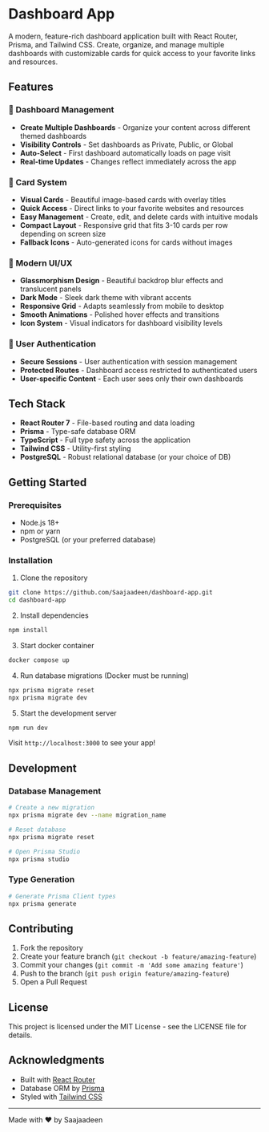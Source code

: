 # Dashboard App

A modern, feature-rich dashboard application built with React Router, Prisma, and Tailwind CSS. Create, organize, and manage multiple dashboards with customizable cards for quick access to your favorite links and resources.

## Features

### 🎯 Dashboard Management
- **Create Multiple Dashboards** - Organize your content across different themed dashboards
- **Visibility Controls** - Set dashboards as Private, Public, or Global
- **Auto-Select** - First dashboard automatically loads on page visit
- **Real-time Updates** - Changes reflect immediately across the app

### 🎴 Card System
- **Visual Cards** - Beautiful image-based cards with overlay titles
- **Quick Access** - Direct links to your favorite websites and resources
- **Easy Management** - Create, edit, and delete cards with intuitive modals
- **Compact Layout** - Responsive grid that fits 3-10 cards per row depending on screen size
- **Fallback Icons** - Auto-generated icons for cards without images

### 🎨 Modern UI/UX
- **Glassmorphism Design** - Beautiful backdrop blur effects and translucent panels
- **Dark Mode** - Sleek dark theme with vibrant accents
- **Responsive Grid** - Adapts seamlessly from mobile to desktop
- **Smooth Animations** - Polished hover effects and transitions
- **Icon System** - Visual indicators for dashboard visibility levels

### 🔐 User Authentication
- **Secure Sessions** - User authentication with session management
- **Protected Routes** - Dashboard access restricted to authenticated users
- **User-specific Content** - Each user sees only their own dashboards

## Tech Stack

- **React Router 7** - File-based routing and data loading
- **Prisma** - Type-safe database ORM
- **TypeScript** - Full type safety across the application
- **Tailwind CSS** - Utility-first styling
- **PostgreSQL** - Robust relational database (or your choice of DB)

## Getting Started

### Prerequisites
- Node.js 18+ 
- npm or yarn
- PostgreSQL (or your preferred database)

### Installation

1. Clone the repository
```bash
git clone https://github.com/Saajaadeen/dashboard-app.git
cd dashboard-app
```

2. Install dependencies
```bash
npm install
```

3. Start docker container
```bash
docker compose up
```

4. Run database migrations (Docker must be running)
```bash
npx prisma migrate reset
npx prisma migrate dev
```

5. Start the development server
```bash
npm run dev
```

Visit `http://localhost:3000` to see your app!

## Development

### Database Management
```bash
# Create a new migration
npx prisma migrate dev --name migration_name

# Reset database
npx prisma migrate reset

# Open Prisma Studio
npx prisma studio
```

### Type Generation
```bash
# Generate Prisma Client types
npx prisma generate
```

## Contributing

1. Fork the repository
2. Create your feature branch (`git checkout -b feature/amazing-feature`)
3. Commit your changes (`git commit -m 'Add some amazing feature'`)
4. Push to the branch (`git push origin feature/amazing-feature`)
5. Open a Pull Request

## License

This project is licensed under the MIT License - see the LICENSE file for details.

## Acknowledgments

- Built with [React Router](https://reactrouter.com/)
- Database ORM by [Prisma](https://www.prisma.io/)
- Styled with [Tailwind CSS](https://tailwindcss.com/)

---

Made with ❤️ by Saajaadeen 
